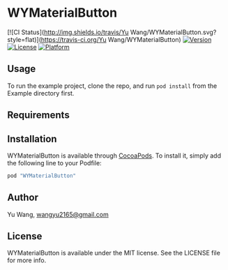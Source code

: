 # WYMaterialButton

[![CI Status](http://img.shields.io/travis/Yu Wang/WYMaterialButton.svg?style=flat)](https://travis-ci.org/Yu Wang/WYMaterialButton)
[![Version](https://img.shields.io/cocoapods/v/WYMaterialButton.svg?style=flat)](http://cocoapods.org/pods/WYMaterialButton)
[![License](https://img.shields.io/cocoapods/l/WYMaterialButton.svg?style=flat)](http://cocoapods.org/pods/WYMaterialButton)
[![Platform](https://img.shields.io/cocoapods/p/WYMaterialButton.svg?style=flat)](http://cocoapods.org/pods/WYMaterialButton)

## Usage

To run the example project, clone the repo, and run `pod install` from the Example directory first.

## Requirements

## Installation

WYMaterialButton is available through [CocoaPods](http://cocoapods.org). To install
it, simply add the following line to your Podfile:

```ruby
pod "WYMaterialButton"
```

## Author

Yu Wang, wangyu2165@gmail.com

## License

WYMaterialButton is available under the MIT license. See the LICENSE file for more info.
